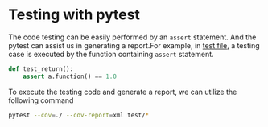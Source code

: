 # Testing with pytest
The code testing can be easily performed by an `assert` statement. And the pytest can assist us in generating a report.For example, in [test file](https://github.com/yaozhenghangma/hybrid_programming/blob/main/test/test.py), a testing case is executed by the function containing `assert` statement.
```python
def test_return():
    assert a.function() == 1.0
```
To execute the testing code and generate a report, we can utilize the following command
```bash
pytest --cov=./ --cov-report=xml test/*
```
